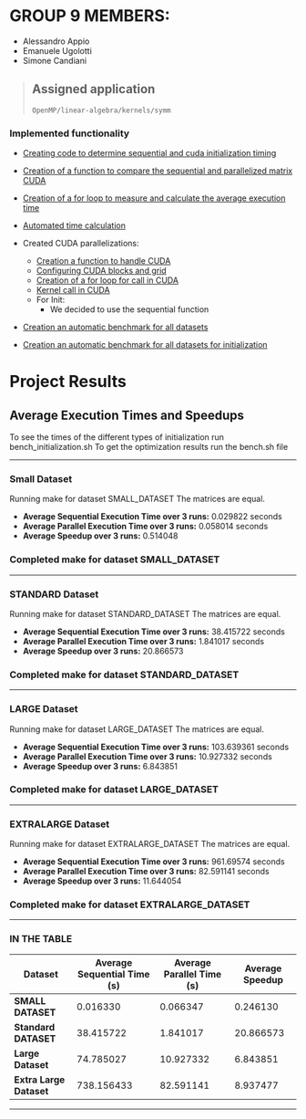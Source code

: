 # GROUP 9 MEMBERS:
- Alessandro Appio
- Emanuele Ugolotti
- Simone Candiani

> ## Assigned application
>
> `OpenMP/linear-algebra/kernels/symm`

### Implemented functionality
 - [Creating code to determine sequential and cuda initialization timing](https://github.com/alleappio/hpc_assignment_Appio_Ugolotti_Candiani/blob/d89ef49d331a12e33a391f28aef4d0c1469bad13/assignment_cuda/initialization.cu#L1C1-L157C2)
 - [Creation of a function to compare the sequential and parallelized matrix CUDA](https://github.com/alleappio/hpc_assignment_1/blob/7f3a465ae524391a9890ad755887fb72a265fcad/symm/symm.c#L144C1-L159C2)
 - [Creation of a for loop to measure and calculate the average execution time](https://github.com/alleappio/hpc_assignment_1/blob/b766f69a4e8b23e6035146eb8309045773cef766/symm/symm.c#L167C2-L169C45)
 - [Automated time calculation](https://github.com/alleappio/hpc_assignment_1/blob/7f3a465ae524391a9890ad755887fb72a265fcad/symm/symm.c#L234C1-L242C71)
 - Created CUDA parallelizations:
   * [Creation a function to handle CUDA](https://github.com/alleappio/hpc_assignment_Appio_Ugolotti_Candiani/blob/d89ef49d331a12e33a391f28aef4d0c1469bad13/assignment_cuda/symm.cu#L176)
   * [Configuring CUDA blocks and grid](https://github.com/alleappio/hpc_assignment_Appio_Ugolotti_Candiani/blob/d89ef49d331a12e33a391f28aef4d0c1469bad13/assignment_cuda/symm.cu#L115C1-L116C67)
   * [Creation of a for loop for call in CUDA](https://github.com/alleappio/hpc_assignment_Appio_Ugolotti_Candiani/blob/d89ef49d331a12e33a391f28aef4d0c1469bad13/assignment_cuda/symm.cu#L127C4-L130C6)
   * [Kernel call in CUDA](https://github.com/alleappio/hpc_assignment_Appio_Ugolotti_Candiani/blob/d89ef49d331a12e33a391f28aef4d0c1469bad13/assignment_cuda/symm.cu#L128C1-L128C82)
   - For Init:
     * We decided to use the sequential function

- [Creation an automatic benchmark for all datasets](https://github.com/alleappio/hpc_assignment_1/blob/develop_candiani/symm/bench.sh)
- [Creation an automatic benchmark for all datasets for initialization](https://github.com/alleappio/hpc_assignment_Appio_Ugolotti_Candiani/blob/d89ef49d331a12e33a391f28aef4d0c1469bad13/assignment_cuda/bench_initialization.sh#L1C1-L18C48)

# Project Results 
## Average Execution Times and Speedups
To see the times of the different types of initialization run bench_initialization.sh
To get the optimization results run the bench.sh file

----------------------------------------
### Small Dataset
Running make for dataset SMALL_DATASET
The matrices are equal.

- **Average Sequential Execution Time over 3 runs:** 0.029822 seconds
- **Average Parallel Execution Time over 3 runs:** 0.058014 seconds
- **Average Speedup over 3 runs:** 0.514048
### Completed make for dataset SMALL_DATASET
----------------------------------------
### STANDARD Dataset
Running make for dataset STANDARD_DATASET
The matrices are equal.

- **Average Sequential Execution Time over 3 runs:** 38.415722 seconds
- **Average Parallel Execution Time over 3 runs:** 1.841017 seconds
- **Average Speedup over 3 runs:** 20.866573
  
### Completed make for dataset STANDARD_DATASET
----------------------------------------
### LARGE Dataset
Running make for dataset LARGE_DATASET
The matrices are equal.

- **Average Sequential Execution Time over 3 runs:** 103.639361 seconds
- **Average Parallel Execution Time over 3 runs:** 10.927332 seconds
- **Average Speedup over 3 runs:** 6.843851
### Completed make for dataset LARGE_DATASET
----------------------------------------
### EXTRALARGE Dataset
Running make for dataset EXTRALARGE_DATASET
The matrices are equal.

- **Average Sequential Execution Time over 3 runs:** 961.69574 seconds
- **Average Parallel Execution Time over 3 runs:** 82.591141 seconds
- **Average Speedup over 3 runs:** 11.644054
### Completed make for dataset EXTRALARGE_DATASET


---

### IN THE TABLE


| **Dataset**      | **Average Sequential Time (s)** | **Average Parallel Time (s)** | **Average Speedup** |
|-------------------|---------------------------------|--------------------------------|--------------------|
| **SMALL DATASET** | 0.016330                       | 0.066347                       | 0.246130          |
| **Standard DATASET** | 38.415722                      | 1.841017                      | 20.866573          |
| **Large Dataset** | 74.785027                      | 10.927332                      | 6.843851          |
| **Extra Large Dataset** | 738.156433                    | 82.591141                     | 8.937477          |

---
